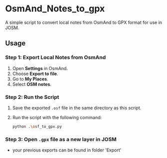 # OsmAnd_Notes_to_gpx

A simple script to convert local notes from OsmAnd to GPX format for use in JOSM.

## Usage

### Step 1: Export Local Notes from OsmAnd

1. Open **Settings** in OsmAnd.
2. Choose **Export to file**.
3. Go to **My Places**.
4. Select **OSM notes**.

### Step 2: Run the Script

1. Save the exported `.osf` file in the same directory as this script.
2. Run the script with the following command:

   ```bash
   python .\osf_to_gpx.py

### Step 3: Open `.gpx` file as a new layer in JOSM
- your previous exports can be found in folder 'Export'
